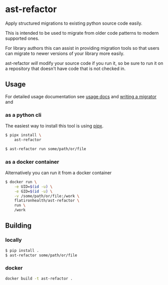 # ast-refactor

Apply structured migrations to existing python source code easily.

This is intended to be used to migrate from older code patterns
to modern supported ones.  

For library authors this can assist in providing migration tools so that 
users can migrate to newer versions of your library more easily.  

ast-refactor *will* modify your source code if you run it, so be sure to 
run it on a repository that doesn't have code that is not checked in.

## Usage

For detailed usage documentation see [usage docs](https://github.com/flatironhealth/ast-refactor/blob/master/doc/using.md) and 
[writing a migrator](https://github.com/flatironhealth/ast-refactor/blob/master/doc/writing_a_migrator.md) and 

### as a python cli

The easiest way to install this tool is using
[pipx](https://pipxproject.github.io/pipx/).

```bash
$ pipx install \
    ast-refactor

$ ast-refactor run some/path/or/file
```

### as a docker container

Alternatively you can run it from a docker container

```bash
$ docker run \
    -e UID=$(id -u) \
    -e GID=$(id -u) \
    -v /some/path/or/file:/work \
    flatironhealth/ast-refactor \
    run \
    /work
```

## Building

### locally

```bash
$ pip install .
$ ast-refactor some/path/or/file
```

### docker

```bash
docker build -t ast-refactor .
```
